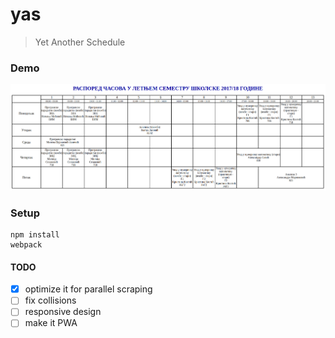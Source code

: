# yas
> Yet Another Schedule 


### Demo
![yas](./assets/demo.png)


### Setup
```
npm install
webpack
```

#### TODO
- [x] optimize it for parallel scraping
- [ ] fix collisions
- [ ] responsive design
- [ ] make it PWA
